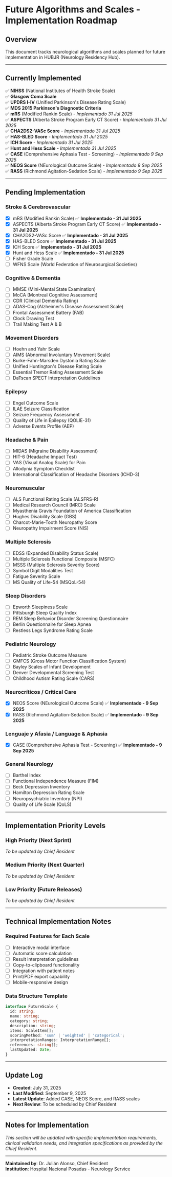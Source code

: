 # Future Algorithms and Scales - Implementation Roadmap

## Overview
This document tracks neurological algorithms and scales planned for future implementation in HUBJR (Neurology Residency Hub).

---

## Currently Implemented
✅ **NIHSS** (National Institutes of Health Stroke Scale)  
✅ **Glasgow Coma Scale**  
✅ **UPDRS I-IV** (Unified Parkinson's Disease Rating Scale)  
✅ **MDS 2015 Parkinson's Diagnostic Criteria**  
✅ **mRS** (Modified Rankin Scale) - *Implementado 31 Jul 2025*  
✅ **ASPECTS** (Alberta Stroke Program Early CT Score) - *Implementado 31 Jul 2025*  
✅ **CHA2DS2-VASc Score** - *Implementado 31 Jul 2025*  
✅ **HAS-BLED Score** - *Implementado 31 Jul 2025*  
✅ **ICH Score** - *Implementado 31 Jul 2025*  
✅ **Hunt and Hess Scale** - *Implementado 31 Jul 2025*  
✅ **CASE** (Comprehensive Aphasia Test - Screening) - *Implementado 9 Sep 2025*  
✅ **NEOS Score** (NEurological Outcome Scale) - *Implementado 9 Sep 2025*  
✅ **RASS** (Richmond Agitation-Sedation Scale) - *Implementado 9 Sep 2025*  

---

## Pending Implementation

### Stroke & Cerebrovascular
- [x] mRS (Modified Rankin Scale) ✅ **Implementado - 31 Jul 2025**
- [x] ASPECTS (Alberta Stroke Program Early CT Score) ✅ **Implementado - 31 Jul 2025**
- [x] CHA2DS2-VASc Score ✅ **Implementado - 31 Jul 2025**
- [x] HAS-BLED Score ✅ **Implementado - 31 Jul 2025**
- [x] ICH Score ✅ **Implementado - 31 Jul 2025**
- [x] Hunt and Hess Scale ✅ **Implementado - 31 Jul 2025**
- [ ] Fisher Grade Scale
- [ ] WFNS Scale (World Federation of Neurosurgical Societies)

### Cognitive & Dementia
- [ ] MMSE (Mini-Mental State Examination)
- [ ] MoCA (Montreal Cognitive Assessment)
- [ ] CDR (Clinical Dementia Rating)
- [ ] ADAS-Cog (Alzheimer's Disease Assessment Scale)
- [ ] Frontal Assessment Battery (FAB)
- [ ] Clock Drawing Test
- [ ] Trail Making Test A & B

### Movement Disorders
- [ ] Hoehn and Yahr Scale
- [ ] AIMS (Abnormal Involuntary Movement Scale)
- [ ] Burke-Fahn-Marsden Dystonia Rating Scale
- [ ] Unified Huntington's Disease Rating Scale
- [ ] Essential Tremor Rating Assessment Scale
- [ ] DaTscan SPECT Interpretation Guidelines

### Epilepsy
- [ ] Engel Outcome Scale
- [ ] ILAE Seizure Classification
- [ ] Seizure Frequency Assessment
- [ ] Quality of Life in Epilepsy (QOLIE-31)
- [ ] Adverse Events Profile (AEP)

### Headache & Pain
- [ ] MIDAS (Migraine Disability Assessment)
- [ ] HIT-6 (Headache Impact Test)
- [ ] VAS (Visual Analog Scale) for Pain
- [ ] Allodynia Symptom Checklist
- [ ] International Classification of Headache Disorders (ICHD-3)

### Neuromuscular
- [ ] ALS Functional Rating Scale (ALSFRS-R)
- [ ] Medical Research Council (MRC) Scale
- [ ] Myasthenia Gravis Foundation of America Classification
- [ ] Hughes Disability Scale (GBS)
- [ ] Charcot-Marie-Tooth Neuropathy Score
- [ ] Neuropathy Impairment Score (NIS)

### Multiple Sclerosis
- [ ] EDSS (Expanded Disability Status Scale)
- [ ] Multiple Sclerosis Functional Composite (MSFC)
- [ ] MSSS (Multiple Sclerosis Severity Score)
- [ ] Symbol Digit Modalities Test
- [ ] Fatigue Severity Scale
- [ ] MS Quality of Life-54 (MSQoL-54)

### Sleep Disorders
- [ ] Epworth Sleepiness Scale
- [ ] Pittsburgh Sleep Quality Index
- [ ] REM Sleep Behavior Disorder Screening Questionnaire
- [ ] Berlin Questionnaire for Sleep Apnea
- [ ] Restless Legs Syndrome Rating Scale

### Pediatric Neurology
- [ ] Pediatric Stroke Outcome Measure
- [ ] GMFCS (Gross Motor Function Classification System)
- [ ] Bayley Scales of Infant Development
- [ ] Denver Developmental Screening Test
- [ ] Childhood Autism Rating Scale (CARS)

### Neurocríticos / Critical Care
- [x] NEOS Score (NEurological Outcome Scale) ✅ **Implementado - 9 Sep 2025**
- [x] RASS (Richmond Agitation-Sedation Scale) ✅ **Implementado - 9 Sep 2025**

### Lenguaje y Afasia / Language & Aphasia
- [x] CASE (Comprehensive Aphasia Test - Screening) ✅ **Implementado - 9 Sep 2025**

### General Neurology
- [ ] Barthel Index
- [ ] Functional Independence Measure (FIM)
- [ ] Beck Depression Inventory
- [ ] Hamilton Depression Rating Scale
- [ ] Neuropsychiatric Inventory (NPI)
- [ ] Quality of Life Scale (QoLS)

---

## Implementation Priority Levels

### High Priority (Next Sprint)
*To be updated by Chief Resident*

### Medium Priority (Next Quarter)
*To be updated by Chief Resident*

### Low Priority (Future Releases)
*To be updated by Chief Resident*

---

## Technical Implementation Notes

### Required Features for Each Scale
- [ ] Interactive modal interface
- [ ] Automatic score calculation
- [ ] Result interpretation guidelines
- [ ] Copy-to-clipboard functionality
- [ ] Integration with patient notes
- [ ] Print/PDF export capability
- [ ] Mobile-responsive design

### Data Structure Template
```typescript
interface FutureScale {
  id: string;
  name: string;
  category: string;
  description: string;
  items: ScaleItem[];
  scoringMethod: 'sum' | 'weighted' | 'categorical';
  interpretationRanges: InterpretationRange[];
  references: string[];
  lastUpdated: Date;
}
```

---

## Update Log
- **Created**: July 31, 2025
- **Last Modified**: September 9, 2025
- **Latest Update**: Added CASE, NEOS Score, and RASS scales
- **Next Review**: To be scheduled by Chief Resident

---

## Notes for Implementation
*This section will be updated with specific implementation requirements, clinical validation needs, and integration specifications as provided by the Chief Resident.*

---

**Maintained by**: Dr. Julián Alonso, Chief Resident  
**Institution**: Hospital Nacional Posadas - Neurology Service